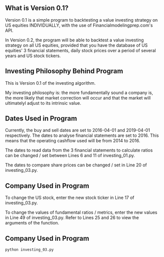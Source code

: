 
## What is Version 0.1?

Version 0.1 is a simple program to backtesting a value investing strategy on US equities INDIVIDUALLY, with the use of Financialmodelingprep.com's API. 

In Version 0.2, the program will be able to backtest a value investing strategy on all US equities, provided that you have the database of US equities' 3 financial statements, daily stock prices over a period of several years and US stock tickers. 


## Investing Philosophy Behind Program

This is Version 0.1 of the investing algorithm.

My investing philosophy is: the more fundamentally sound a company is, the more likely that market correction will occur and that the market will ultimatelyl adjust to its intrinsic value.


## Dates Used in Program

Currently, the buy and sell dates are set to 2016-04-01 and 2019-04-01 respectively. The dates to analyse financial statements are set to 2016. This means that the operating cashflow used will be from 2014 to 2016.

The dates to read data from the 3 financial statements to calculate ratios can be changed / set between Lines 6 and 11 of investing_01.py.

The dates to compare share prices can be changed / set in Line 20 of investing_03.py.


## Company Used in Program

To change the US stock, enter the new stock ticker in Line 17 of investing_03.py. 

To change the values of fundamental ratios / metrics, enter the new values in Line 49 of investing_03.py. Refer to Lines 25 and 26 to view the arguments of the function.


## Company Used in Program

```
python investing_03.py
```
